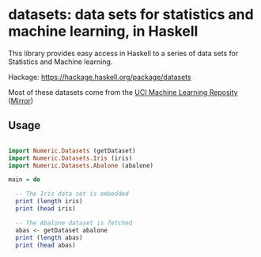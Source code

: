 datasets: data sets for statistics and machine learning, in Haskell
=====

This library provides easy access in Haskell to a series of data sets
for Statistics and Machine learning.

Hackage: <https://hackage.haskell.org/package/datasets>

Most of these datasets come from the [UCI Machine Learning Reposity](http://archive.ics.uci.edu/ml/)
([Mirror](http://mlr.cs.umass.edu/ml/))

## Usage

```haskell

import Numeric.Datasets (getDataset)
import Numeric.Datasets.Iris (iris)
import Numeric.Datasets.Abalone (abalone)

main = do

  -- The Iris data set is embedded
  print (length iris)
  print (head iris)

  -- The Abalone dataset is fetched
  abas <- getDataset abalone
  print (length abas)
  print (head abas)

```
